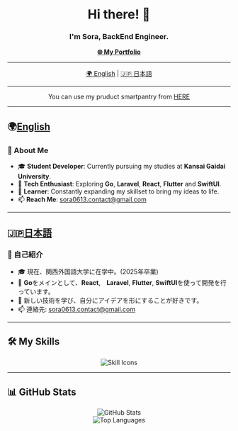 <h1 align="center">Hi there! 👋</h1>
<h3 align="center">I'm Sora, BackEnd Engineer.</h3>

<p align="center">
  <a href="https://s0r4.jp" target="_blank"><strong>🌐 My Portfolio</strong></a>
</p>

---

<p align="center">
  <a href="#English">🌍 English</a> | <a href="#日本語">🇯🇵 日本語</a>
</p>

---

<p align="center">
  You can use my pruduct smartpantry from <a href="https://smartpantry.jp">HERE</a>
</p>

---
## 🌍[English](#english)

### 💼 About Me

- 🎓 **Student Developer**: Currently pursuing my studies at **Kansai Gaidai University**.
- 🔧 **Tech Enthusiast**: Exploring **Go**, **Laravel**, **React**, **Flutter** and **SwiftUI**.
- 🌱 **Learner**: Constantly expanding my skillset to bring my ideas to life.
- 📫 **Reach Me**: [sora0613.contact@gmail.com](mailto:sora0613.contact@gmail.com)

---
## 🇯🇵[日本語](#japanese)

### 💼 自己紹介

- 🎓 現在、関西外国語大学に在学中。(2025年卒業)
- 🔧 **Go**をメインとして、**React**,　**Laravel**, **Flutter**, **SwiftUI**を使って開発を行っています。
- 🌱 新しい技術を学び、自分にアイデアを形にすることが好きです。
- 📫 連絡先: [sora0613.contact@gmail.com](mailto:sora0613.contact@gmail.com)

---

## 🛠 My Skills

<p align="center">
  <img alt="Skill Icons" src="https://skillicons.dev/icons?theme=dark&perline=8&i=go,php,python,ts,js,html,css,react,git,github,apple,docker,phpstorm,mysql,laravel,firebase,nginx" />
</p>

---

## 📊 GitHub Stats

<div align="center">
  <img src="https://github-readme-stats-clone-git-main-sora0613s-projects.vercel.app/api/?username=Sora0613&theme=dark&show_icons=true&rank_icon=github&card_width=450" alt="GitHub Stats" />
  <br />
  <img src="https://github-readme-stats.vercel.app/api/top-langs/?username=Sora0613&layout=compact&hide_progress=true&theme=dark&card_width=450" alt="Top Languages" />
</div>
